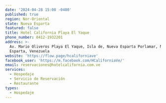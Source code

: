 ```yaml
---
date: '2024-04-28 15:08 -0400'
published: true
region: Nor-Oriental
state: Nueva Esparta
featured: false
title: Hotel California Playa El Yaque
phone_number: 0412-1932201
address: >-
  Av. Mario Oliveros Playa El Yaque, Isla de, Nueva Esparta Porlamar, Nueva
  Esparta, Venezuela
website: 'https://flow.page/hcaliforniave'
facebook_user: 'https://m.facebook.com/HCaliforniaVe/'
email: reservaciones@hotelcalifornia.com.ve
services:
  - Hospedaje
  - Servicio de Reservación
  - Restaurante
types:
  - Hospedaje
---
```


